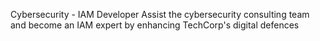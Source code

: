 Cybersecurity - IAM Developer
Assist the cybersecurity consulting team and become an IAM expert by enhancing TechCorp's digital defences
